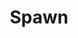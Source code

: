 ---
title: Spawn
issue: 53A
issue_nr: 53
full_title: The Reckoning
subtitle: ''
story_arc: ''
crossover: ''
variant: A
publisher: Image Comics
creators: 
  - Todd McFarlane
release_date: Sep 1996
release_year: 1996
genre:
  - Action
  - Adventure
  - Crime
  - Fantasy
  - Horror
  - Science Fiction
  - Super-Heroes
  - Thriller
format: Comic
pages: 32
signed_by: Greg Capullo
price: 7.50
---